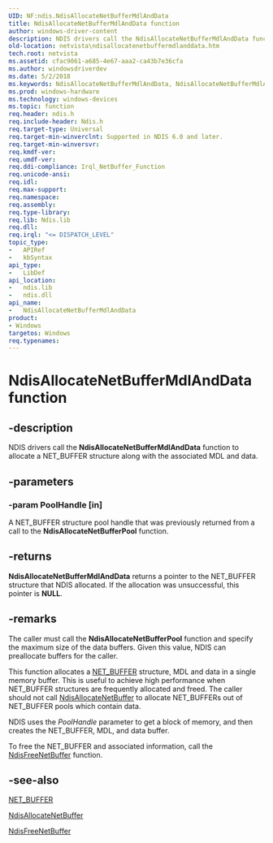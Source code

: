 ```yaml
---
UID: NF:ndis.NdisAllocateNetBufferMdlAndData
title: NdisAllocateNetBufferMdlAndData function
author: windows-driver-content
description: NDIS drivers call the NdisAllocateNetBufferMdlAndData function to allocate a NET_BUFFER structure along with the associated MDL and data.
old-location: netvista\ndisallocatenetbuffermdlanddata.htm
tech.root: netvista
ms.assetid: cfac9061-a685-4e67-aaa2-ca43b7e36cfa
ms.author: windowsdriverdev
ms.date: 5/2/2018
ms.keywords: NdisAllocateNetBufferMdlAndData, NdisAllocateNetBufferMdlAndData function [Network Drivers Starting with Windows Vista], ndis/NdisAllocateNetBufferMdlAndData, ndis_netbuf_functions_ref_4f5d872d-11c1-4d75-889c-0c2157ce5f2e.xml, netvista.ndisallocatenetbuffermdlanddata
ms.prod: windows-hardware
ms.technology: windows-devices
ms.topic: function
req.header: ndis.h
req.include-header: Ndis.h
req.target-type: Universal
req.target-min-winverclnt: Supported in NDIS 6.0 and later.
req.target-min-winversvr: 
req.kmdf-ver: 
req.umdf-ver: 
req.ddi-compliance: Irql_NetBuffer_Function
req.unicode-ansi: 
req.idl: 
req.max-support: 
req.namespace: 
req.assembly: 
req.type-library: 
req.lib: Ndis.lib
req.dll: 
req.irql: "<= DISPATCH_LEVEL"
topic_type:
-	APIRef
-	kbSyntax
api_type:
-	LibDef
api_location:
-	ndis.lib
-	ndis.dll
api_name:
-	NdisAllocateNetBufferMdlAndData
product:
- Windows
targetos: Windows
req.typenames: 
---
```


# NdisAllocateNetBufferMdlAndData function


## -description


NDIS drivers call the 
  <b>NdisAllocateNetBufferMdlAndData</b> function to allocate a NET_BUFFER structure along with the associated
  MDL and data.


## -parameters




### -param PoolHandle [in]

A NET_BUFFER structure pool handle that was previously returned from a call to the 
     <b>NdisAllocateNetBufferPool</b> function.


## -returns



<b>NdisAllocateNetBufferMdlAndData</b> returns a pointer to the NET_BUFFER structure that NDIS allocated.
     If the allocation was unsuccessful, this pointer is <b>NULL</b>.




## -remarks



The caller must call the 
    <b>NdisAllocateNetBufferPool</b> function and specify the maximum size of the data buffers. Given this
    value, NDIS can preallocate buffers for the caller.

This function allocates a 
    <a href="https://msdn.microsoft.com/library/windows/hardware/ff568376">NET_BUFFER</a> structure, MDL and data in a single
    memory buffer. This is useful to achieve high performance when NET_BUFFER structures are frequently
    allocated and freed. The caller should not call 
    <a href="https://msdn.microsoft.com/library/windows/hardware/ff561607">NdisAllocateNetBuffer</a> to allocate
    NET_BUFFERs out of NET_BUFFER pools which contain data.

NDIS uses the 
    <i>PoolHandle</i> parameter to get a block of memory, and then creates the NET_BUFFER, MDL, and data
    buffer.

To free the NET_BUFFER and associated information, call the 
    <a href="https://msdn.microsoft.com/library/windows/hardware/ff562582">NdisFreeNetBuffer</a> function.




## -see-also




<a href="https://msdn.microsoft.com/library/windows/hardware/ff568376">NET_BUFFER</a>



<a href="https://msdn.microsoft.com/library/windows/hardware/ff561607">NdisAllocateNetBuffer</a>



<a href="https://msdn.microsoft.com/library/windows/hardware/ff562582">NdisFreeNetBuffer</a>
 

 

